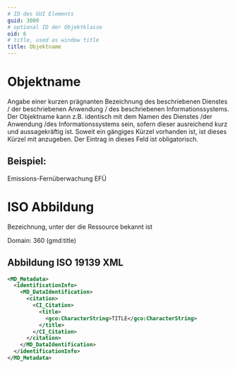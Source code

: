 ```yaml
---
# ID des GUI Elements
guid: 3000
# optional ID der Objektklasse
oid: 6
# title, used as window title
title: Objektname
---
```


# Objektname

Angabe einer kurzen prägnanten Bezeichnung des beschriebenen Dienstes / der beschriebenen Anwendung / des beschriebenen Informationssystems. Der Objektname kann z.B. identisch mit dem Namen des Dienstes /der Anwendung /des Informationssystems sein, sofern dieser ausreichend kurz und aussagekräftig ist. Soweit ein gängiges Kürzel vorhanden ist, ist dieses Kürzel mit anzugeben. Der Eintrag in dieses Feld ist obligatorisch.

## Beispiel:

Emissions-Fernüberwachung EFÜ

# ISO Abbildung

Bezeichnung, unter der die Ressource bekannt ist

Domain: 360 (gmd:title)

## Abbildung ISO 19139 XML

```XML
<MD_Metadata>
  <identificationInfo>
    <MD_DataIdentification>
      <citation>
        <CI_Citation>
          <title>
            <gco:CharacterString>TITLE</gco:CharacterString>
          </title>
        </CI_Citation>
      </citation>
    </MD_DataIdentification>
  </identificationInfo>
</MD_Metadata>
```
